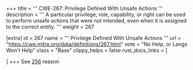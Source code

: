 +++
title = '''
CWE-267: Privilege Defined With Unsafe Actions
'''
description	= '''
A particular privilege, role, capability, or right can be used to perform unsafe actions that were not intended, even when it is assigned to the correct entity.
'''
weight = 267

[extra]
id = 267
name = '''
Privilege Defined With Unsafe Actions
'''
url = "https://cwe.mitre.org/data/definitions/267.html"
vote = "No Help, or Langs Won't Help"
class = "Base"
clippy_helps = false
rust_docs_links = [

]
+++
See [256](/cwes/cwe-256) reason
